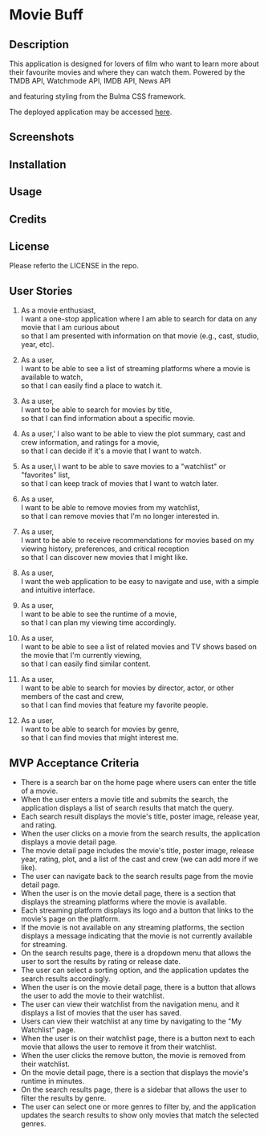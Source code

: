 # Movie Buff

## Description

This application is designed for lovers of film who want to learn more about their favourite movies and where they can watch them. Powered by the TMDB API, Watchmode API, IMDB API, News API


and featuring styling from the Bulma CSS framework.

The deployed application may be accessed [here]().

## Screenshots

## Installation

## Usage

## Credits

## License 

Please referto the LICENSE in the repo.


## User Stories

1. As a movie enthusiast,\
I want a one-stop application where I am able to search for data on any movie that I am curious about\
so that I am presented with information on that movie (e.g., cast, studio, year, etc).

2. As a user,\
I want to be able to see a list of streaming platforms where a movie is available to watch,\
so that I can easily find a place to watch it.

3. As a user,\
I want to be able to search for movies by title,\
so that I can find information about a specific movie.

4. As a user,'
I also want to be able to view the plot summary, cast and crew information, and ratings for a movie,\
so that I can decide if it's a movie that I want to watch.

5. As a user,\ 
I want to be able to save movies to a "watchlist" or "favorites" list,\
so that I can keep track of movies that I want to watch later.

6. As a user,\
I want to be able to remove movies from my watchlist,\
so that I can remove movies that I'm no longer interested in.

6. As a user,\
I want to be able to receive recommendations for movies based on my viewing history, preferences, and critical reception\
so that I can discover new movies that I might like.

7. As a user,\
I want the web application to be easy to navigate and use, with a simple and intuitive interface.

8. As a user,\
I want to be able to see the runtime of a movie,\
so that I can plan my viewing time accordingly.

9. As a user,\
I want to be able to see a list of related movies and TV shows based on the movie that I'm currently viewing,\
so that I can easily find similar content.

10. As a user,\
I want to be able to search for movies by director, actor, or other members of the cast and crew,\
so that I can find movies that feature my favorite people.

11. As a user,\
I want to be able to search for movies by genre,\
so that I can find movies that might interest me.

## MVP Acceptance Criteria
* There is a search bar on the home page where users can enter the title of a movie.
* When the user enters a movie title and submits the search, the application displays a list of search results that match the query.
* Each search result displays the movie's title, poster image, release year, and rating.
* When the user clicks on a movie from the search results, the application displays a movie detail page.
* The movie detail page includes the movie's title, poster image, release year, rating, plot, and a list of the cast and crew (we can add more if we like).
* The user can navigate back to the search results page from the movie detail page.
* When the user is on the movie detail page, there is a section that displays the streaming platforms where the movie is available.
* Each streaming platform displays its logo and a button that links to the movie's page on the platform.
* If the movie is not available on any streaming platforms, the section displays a message indicating that the movie is not currently available for streaming.
* On the search results page, there is a dropdown menu that allows the user to sort the results by rating or release date.
* The user can select a sorting option, and the application updates the search results accordingly.
* When the user is on the movie detail page, there is a button that allows the user to add the movie to their watchlist.
* The user can view their watchlist from the navigation menu, and it displays a list of movies that the user has saved.
* Users can view their watchlist at any time by navigating to the "My Watchlist" page.
* When the user is on their watchlist page, there is a button next to each movie that allows the user to remove it from their watchlist.
* When the user clicks the remove button, the movie is removed from their watchlist.
* On the movie detail page, there is a section that displays the movie's runtime in minutes.
* On the search results page, there is a sidebar that allows the user to filter the results by genre.
* The user can select one or more genres to filter by, and the application updates the search results to show only movies that match the selected genres.
